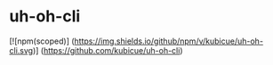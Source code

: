 # uh-oh-cli
[![npm(scoped)]
(https://img.shields.io/github/npm/v/kubicue/uh-oh-cli.svg)]
(https://github.com/kubicue/uh-oh-cli)
